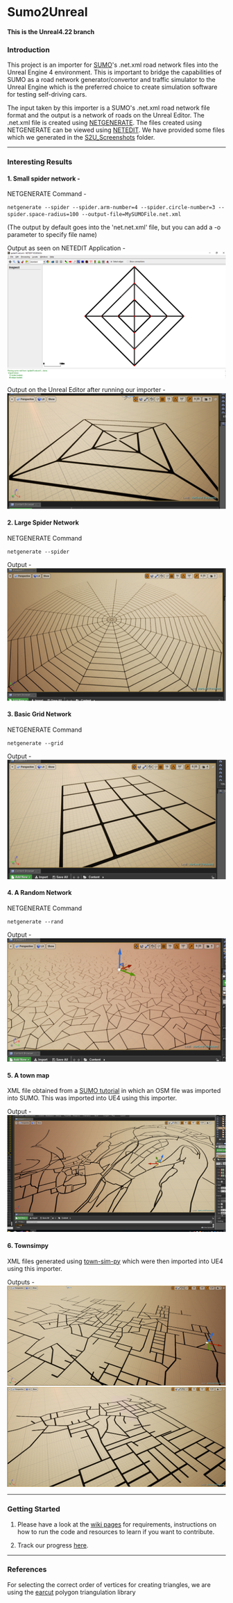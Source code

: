 # Sumo2Unreal

#### This is the **Unreal4.22 branch**

### Introduction
This project is an importer for [SUMO](http://sumo.dlr.de/wiki/Sumo_at_a_Glance)'s .net.xml road network files into the Unreal Engine 4 environment. This is important to bridge the capabilities of SUMO as a road network generator/convertor and traffic simulator to the Unreal Engine which is the preferred choice to create simulation software for testing self-driving cars.

The input taken by this importer is a SUMO's .net.xml road network file format and the output is a network of roads on the Unreal Editor. The .net.xml file is created using [NETGENERATE](http://sumo.dlr.de/wiki/NETGENERATE). The files created using NETGENERATE can be viewed using [NETEDIT](http://sumo.dlr.de/wiki/NETEDIT). We have provided some files which we generated in the [S2U_Screenshots](https://github.com/AugmentedDesignLab/Sumo2Unreal/tree/master/S2U_Screenshots) folder.

---

### Interesting Results
#### 1. Small spider network - 

NETGENERATE Command - 
```
netgenerate --spider --spider.arm-number=4 --spider.circle-number=3 --spider.space-radius=100 --output-file=MySUMOFile.net.xml
```
(The output by default goes into the 'net.net.xml' file, but you can add a -o parameter to specify file name)

Output as seen on NETEDIT Application - 
![spider01_netedit](https://github.com/AugmentedDesignLab/Sumo2Unreal/blob/master/S2U_Screenshots/spider01_netedit.png)

Output on the Unreal Editor after running our importer - 
![spider01_unreal](https://github.com/AugmentedDesignLab/Sumo2Unreal/blob/master/S2U_Screenshots/spider01.png)

#### 2. Large Spider Network 

NETGENERATE Command 
```
netgenerate --spider
```

Output - 
![spider02_unreal](https://github.com/AugmentedDesignLab/Sumo2Unreal/blob/master/S2U_Screenshots/spider02.png)

#### 3. Basic Grid Network 

NETGENERATE Command 
```
netgenerate --grid
```

Output - 
![grid01_unreal](https://github.com/AugmentedDesignLab/Sumo2Unreal/blob/master/S2U_Screenshots/grid01.png)

#### 4. A Random Network 

NETGENERATE Command  
```
netgenerate --rand
```
Output - 
![rand_unreal](https://github.com/AugmentedDesignLab/Sumo2Unreal/blob/master/S2U_Screenshots/rand_network.png)

#### 5. A town map

XML file obtained from a [SUMO tutorial](http://sumo.sourceforge.net/userdoc/Tutorials/Import_from_OpenStreetMap.html) in which an OSM file was imported into SUMO. This was imported into UE4 using this importer.

Output - 
![real_town](https://github.com/AugmentedDesignLab/Sumo2Unreal/blob/master/S2U_Screenshots/real_town_ue4.png)

#### 6. Townsimpy 

XML files generated using [town-sim-py](https://github.com/AugmentedDesignLab/town-sim-py) which were then imported into UE4 using this importer.

Outputs - 
![townsimpy01](https://github.com/AugmentedDesignLab/Sumo2Unreal/blob/master/S2U_Screenshots/townsimpy_01_ue4.png)
![townsimpy02](https://github.com/AugmentedDesignLab/Sumo2Unreal/blob/master/S2U_Screenshots/townsimpy_02_ue4.png)

---

### Getting Started 

1. Please have a look at the [wiki pages](https://github.com/AugmentedDesignLab/Sumo2Unreal/wiki) for requirements, instructions on how to run the code and resources to learn if you want to contribute. 

2. Track our progress [here](https://github.com/AugmentedDesignLab/Sumo2Unreal/projects/1).

---

### References
For selecting the correct order of vertices for creating triangles, we are using the [earcut](https://github.com/mapbox/earcut.hpp) polygon triangulation library


